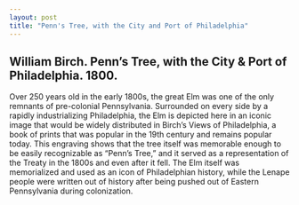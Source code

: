 ```yaml
---
layout: post
title: "Penn's Tree, with the City and Port of Philadelphia"
---
```


## William Birch. Penn’s Tree, with the City & Port of Philadelphia. 1800.

Over 250 years old in the early 1800s, the great Elm was one of the only remnants of pre-colonial Pennsylvania. Surrounded on every side by a rapidly industrializing Philadelphia, the Elm is depicted here in an iconic image that would be widely distributed in Birch’s Views of Philadelphia, a book of prints that was popular in the 19th century and remains popular today. This engraving shows that the tree itself was memorable enough to be easily recognizable as “Penn’s Tree,” and it served as a representation of the Treaty in the 1800s and even after it fell. The Elm itself was memorialized and used as an icon of Philadelphian history, while the Lenape people were written out of history after being pushed out of Eastern Pennsylvania during colonization.
